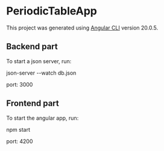 # PeriodicTableApp

This project was generated using [Angular CLI](https://github.com/angular/angular-cli) version 20.0.5.

## Backend part

To start a json server, run:

json-server --watch db.json

port: 3000

## Frontend part

To start the angular app, run:

npm start

port: 4200